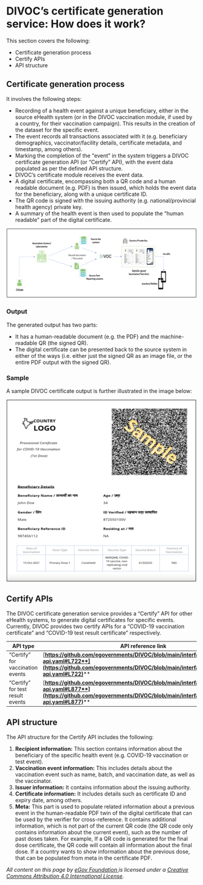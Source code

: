 # DIVOC’s certificate generation service: How does it work?

This section covers the following:

* Certificate generation process&#x20;
* Certify APIs
* API structure

## Certificate generation process

It involves the following steps:&#x20;

* Recording of a health event against a unique beneficiary, either in the source eHealth system (or in the DIVOC vaccination module, if used by a country, for their vaccination campaign). This results in the creation of the dataset for the specific event.&#x20;
* The event records all transactions associated with it (e.g. beneficiary demographics, vaccinator/facility details, certificate metadata, and timestamp, among others).&#x20;
* Marking the completion of the "event" in the system triggers a DIVOC certificate generation API (or “Certify” API), with the event data populated as per the defined API structure.&#x20;
* DIVOC’s certificate module receives the event data.&#x20;
* A digital certificate, encompassing both a QR code and a human readable document (e.g. PDF) is then issued, which holds the event data for the beneficiary, along with a unique certificate ID.&#x20;
* The QR code is signed with the issuing authority (e.g. national/provincial health agency) private key.&#x20;
* A summary of the health event is then used to populate the “human readable” part of the digital certificate.

![](<../../../.gitbook/assets/Screenshot 2022-01-27 at 10.31.18 AM.png>)

### Output

The generated output has two parts:&#x20;

* It has a human-readable document (e.g. the PDF) and the machine-readable QR (the signed QR).&#x20;
* The digital certificate can be presented back to the source system in either of the ways (i.e. either just the signed QR as an image file, or the entire PDF output with the signed QR).

### Sample

A sample DIVOC certificate output is further illustrated in the image below:

![](<../../../.gitbook/assets/Screenshot 2022-01-27 at 10.34.28 AM.png>)

## Certify APIs

The DIVOC certificate generation service provides a “Certify” API for other eHealth systems, to generate digital certificates for specific events. Currently, DIVOC provides two certify APIs for a “COVID-19 vaccination certificate” and “COVID-19 test result certificate” respectively.

| API type                         | API reference link                                                                                                                                                                   |
| -------------------------------- | ------------------------------------------------------------------------------------------------------------------------------------------------------------------------------------ |
| “Certify” for vaccination events | [**https://github.com/egovernments/DIVOC/blob/main/interfaces/vaccination-api.yaml#L722**](https://github.com/egovernments/DIVOC/blob/main/interfaces/vaccination-api.yaml#L722)**** |
| “Certify” for test result events | [**https://github.com/egovernments/DIVOC/blob/main/interfaces/vaccination-api.yaml#L877**](https://github.com/egovernments/DIVOC/blob/main/interfaces/vaccination-api.yaml#L877)**** |

## API structure

The API structure for the Certify API includes the following:

1. **Recipient information:** This section contains information about the beneficiary of the specific health event (e.g. COVID-19 vaccination or test event).&#x20;
2. **Vaccination event information:** This includes details about the vaccination event such as name, batch, and vaccination date, as well as the vaccinator.&#x20;
3. **Issuer information:** It contains information about the issuing authority.&#x20;
4. **Certificate information:** It includes details such as certificate ID and expiry date, among others.&#x20;
5. **Meta:** This part is used to populate related information about a previous event in the human-readable PDF twin of the digital certificate that can be used by the verifier for cross-reference. It contains additional information, which is not part of the current QR code (the QR code only contains information about the current event), such as the number of past doses taken. For example, If a QR code is generated for the final dose certificate, the QR code will contain all information about the final dose. If a country wants to show information about the previous dose, that can be populated from meta in the certificate PDF.



_All content on this page by_ [_eGov Foundation_ ](https://egov.org.in/)_is licensed under a_ [_Creative Commons Attribution 4.0 International License_](http://creativecommons.org/licenses/by/4.0/)_._
